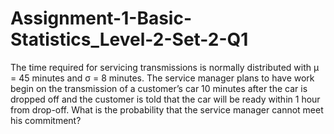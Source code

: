 # Assignment-1-Basic-Statistics_Level-2-Set-2-Q1

The time required for servicing transmissions is normally distributed with μ = 45 minutes and σ = 8 minutes. 
The service manager plans to have work begin on the transmission of a customer’s car 10 minutes after 
the car is dropped off and the customer 
is told that the car will be ready within 1 hour from drop-off. 
What is the probability that the service manager cannot meet his commitment?
